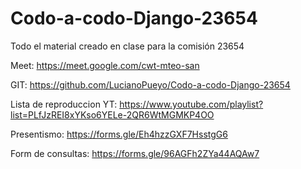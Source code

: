 # Codo-a-codo-Django-23654
Todo el material creado en clase para la comisión 23654

Meet: https://meet.google.com/cwt-mteo-san

GIT: https://github.com/LucianoPueyo/Codo-a-codo-Django-23654

Lista de reproduccion YT: https://www.youtube.com/playlist?list=PLfJzREI8xYKso6YELe-2QR6WtMGMKP4OO

Presentismo: https://forms.gle/Eh4hzzGXF7HsstgG6

Form de consultas: https://forms.gle/96AGFh2ZYa44AQAw7
